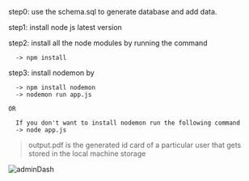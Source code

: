 step0: use the schema.sql to generate database and add data.

step1:  install node js latest version


step2: install all the node modules by running the command 

      -> npm install 


step3: install nodemon by 

      -> npm install nodemon 
      -> nodemon run app.js

    OR

      If you don't want to install nodemon run the following command 
      -> node app.js


> output.pdf is the generated id card of a particular user that gets stored in the local machine storage


![adminDash](https://github.com/DanishSofii/DBMS-Project/assets/146963321/6fd4bb63-688b-44c0-a31f-cb5119b51584)
